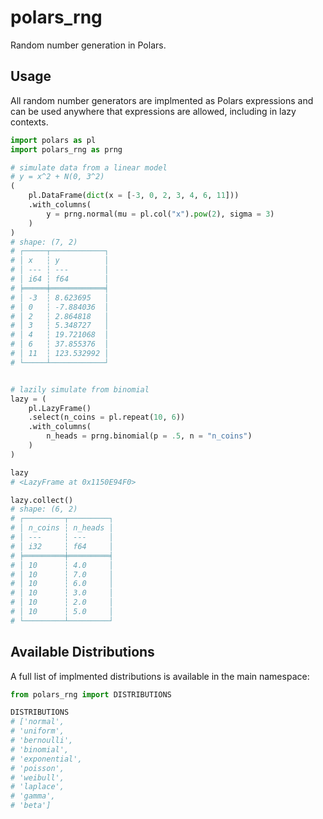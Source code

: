 # polars_rng

Random number generation in Polars.

## Usage

All random number generators are implmented as Polars expressions and can be used anywhere that expressions are allowed, including in lazy contexts.

```python
import polars as pl
import polars_rng as prng

# simulate data from a linear model
# y = x^2 + N(0, 3^2)
(
    pl.DataFrame(dict(x = [-3, 0, 2, 3, 4, 6, 11]))
    .with_columns(
        y = prng.normal(mu = pl.col("x").pow(2), sigma = 3)
    )
)
# shape: (7, 2)
# ┌─────┬────────────┐
# │ x   ┆ y          │
# │ --- ┆ ---        │
# │ i64 ┆ f64        │
# ╞═════╪════════════╡
# │ -3  ┆ 8.623695   │
# │ 0   ┆ -7.884036  │
# │ 2   ┆ 2.864818   │
# │ 3   ┆ 5.348727   │
# │ 4   ┆ 19.721068  │
# │ 6   ┆ 37.855376  │
# │ 11  ┆ 123.532992 │
# └─────┴────────────┘


# lazily simulate from binomial
lazy = (
    pl.LazyFrame()
    .select(n_coins = pl.repeat(10, 6))
    .with_columns(
        n_heads = prng.binomial(p = .5, n = "n_coins")
    )
)

lazy
# <LazyFrame at 0x1150E94F0>

lazy.collect()
# shape: (6, 2)
# ┌─────────┬─────────┐
# │ n_coins ┆ n_heads │
# │ ---     ┆ ---     │
# │ i32     ┆ f64     │
# ╞═════════╪═════════╡
# │ 10      ┆ 4.0     │
# │ 10      ┆ 7.0     │
# │ 10      ┆ 6.0     │
# │ 10      ┆ 3.0     │
# │ 10      ┆ 2.0     │
# │ 10      ┆ 5.0     │
# └─────────┴─────────┘

```

## Available Distributions

A full list of implmented distributions is available in the main namespace:

```python
from polars_rng import DISTRIBUTIONS

DISTRIBUTIONS
# ['normal',
# 'uniform',
# 'bernoulli',
# 'binomial',
# 'exponential',
# 'poisson',
# 'weibull',
# 'laplace',
# 'gamma',
# 'beta']
```
